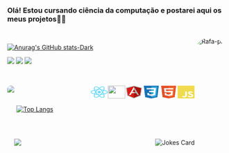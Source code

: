 ### Olá! Estou cursando ciência da computação e postarei aqui os meus projetos💖🔭
<!--
**anmawxz/anmawxz** is a ✨ _special_ ✨ repository because its `README.md` (this file) appears on your GitHub profile.
-->
<br>

<!--pink keyboard gif-->
<img align="right" alt="Rafa-pic" height="250" style="border-radius:50px;" src="https://64.media.tumblr.com/80c31342301504b079e7e2079a06b4be/2a6086fc28a4d516-21/s500x750/7ca7b15c7e85b4d1a4dc363bf3d1fafa58c44ba1.gifv">

<!--stats card by anuraghzra-->
[![Anurag's GitHub stats-Dark](https://github-readme-stats.vercel.app/api?username=anmawxz&show_icons=true&theme=radical#gh-dark-mode-only)](https://github.com/anuraghazra/github-readme-stats#gh-dark-mode-only)

<!--linkedin button and some cute gifs I found-->
<div> 
  <img src="https://media.giphy.com/media/VgCDAzcKvsR6OM0uWg/giphy.gif" width="50">
  <a href="https://www.linkedin.com/in/ang%C3%A9lica-martiniano-295b461a8" target="_blank"><img src="https://img.shields.io/badge/-LinkedIn-%230077B5?style=for-the-badge&logo=linkedin&logoColor=white" target="_blank"></a> 
  <img src="https://media.giphy.com/media/WUlplcMpOCEmTGBtBW/giphy.gif" width="50">
</div>



  ##


<div style="display: inline_block"><br>
  <!--cyber gif-->
  <img align="left" height="250" style="border-radius:50px;" src="https://github.com/thomas10-10/foo-Wallpaper-Feh-Gif/blob/master/desktop-animation2.gif">
  <!--language icons-->
  <img align="right" height="30" width="40" src="https://raw.githubusercontent.com/devicons/devicon/master/icons/javascript/javascript-plain.svg">
  <img align="right" height="30" width="40" src="https://raw.githubusercontent.com/devicons/devicon/master/icons/html5/html5-original.svg">
  <img align="right" height="30" width="40" src="https://raw.githubusercontent.com/devicons/devicon/master/icons/css3/css3-original.svg">
  <img align="right" height="30" width="40" src="https://raw.githubusercontent.com/devicons/devicon/master/icons/angularjs/angularjs-original.svg">
  <img align="right" height="30" width="40" src="https://raw.githubusercontent.com/devicons/devicon/master/icons/nextjs/next-original.svg">
  <img align="right" height="30" width="40" src="https://raw.githubusercontent.com/devicons/devicon/master/icons/react/react-original.svg">
</div>
<br>
  

  ##
  
  
<!--psyducks div img with a sm images for the sake of css margin-->
<div style="display: inline_block">
  <img align="left" src="span.png" width="5">  
</div>

<!--language stats by anuraghazra-->
[![Top Langs](https://github-readme-stats.vercel.app/api/top-langs/?username=anmawxz&layout=compact&langs_count=7&theme=radical#gh-dark-mode-only)](https://github.com/anuraghazra/github-readme-stats#gh-dark-mode-only)

<br>


  ##


<img align="left" src="https://media.tenor.com/nh5GiWZW1g4AAAAC/psyduck-floaty.gif" width="200">



<!--true treasure-->
<img align="right" src="https://readme-jokes.vercel.app/api?hideBorder&theme=cobalt&qColor=%23944bcc&aColor=%23bbdb51" alt="Jokes Card" />


